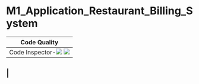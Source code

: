 # M1_Application_Restaurant_Billing_System

|               Code Quality                  
|---------------------------------------------
|Code Inspector-![](https://api.codiga.io/project/29841/score/svg) ![](https://api.codiga.io/project/29841/status/svg)
|                                        
----------------------------------------------      
